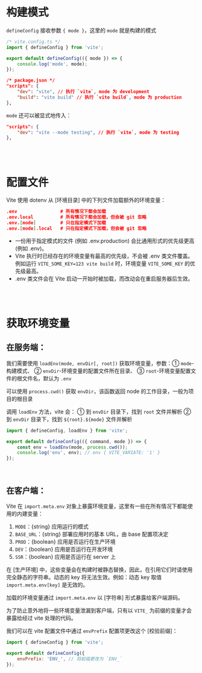# 构建模式

`defineConfig` 接收参数 `{ mode }`，这里的 `mode` 就是构建的模式

```javascript
/* vite.config.ts */
import { defineConfig } from 'vite';

export default defineConfig(({ mode }) => {
    console.log('mode', mode);
});
```

```json
/* package.json */
"scripts": {
    "dev": "vite", // 执行 `vite`, mode 为 development
    "build": "vite build" // 执行 `vite build`, mode 为 production
},
```

`mode` 还可以被显式地传入：

```json
"scripts": {
    "dev": "vite --mode testing", // 执行 `vite`, mode 为 testing
},
```

<br><br>

# 配置文件

Vite 使用 dotenv 从 [环境目录] 中的下列文件加载额外的环境变量：

```json
.env                # 所有情况下都会加载
.env.local          # 所有情况下都会加载，但会被 git 忽略
.env.[mode]         # 只在指定模式下加载
.env.[mode].local   # 只在指定模式下加载，但会被 git 忽略
```

- 一份用于指定模式的文件 (例如 .env.production) 会比通用形式的优先级更高 (例如 .env)。
- Vite 执行时已经存在的环境变量有最高的优先级，不会被 .env 类文件覆盖。
  例如运行 `VITE_SOME_KEY=123 vite build` 时，环境变量 `VITE_SOME_KEY` 的优先级最高。
- .env 类文件会在 Vite 启动一开始时被加载，而改动会在重启服务器后生效。

<br><br>

# 获取环境变量

## 在服务端：

我们需要使用 `loadEnv(mode, envDir[, root])` 获取环境变量，参数：① `mode`-构建模式、 ② `envDir`-环境变量的配置文件所在目录、 ③ `root`-环境变量配置文件的根文件名，默认为 `.env`

可以使用 `process.cwd()` 获取 `envDir`，该函数返回 node 的工作目录，一般为项目的根目录

调用 `loadEnv` 方法，vite 会：
① 到 `envDir` 目录下，找到 `root` 文件并解析
② 到 `envDir` 目录下，找到 ``${root}.${mode}`` 文件并解析

```javascript
import { defineConfig, loadEnv } from 'vite';

export default defineConfig(({ command, mode }) => {
    const env = loadEnv(mode, process.cwd());
    console.log('env', env); // env { VITE_VARIATE: '1' }
});
```

<br>

## 在客户端：

Vite 在 `import.meta.env` 对象上暴露环境变量，这里有一些在所有情况下都能使用的内建变量：

1. `MODE`：{string} 应用运行的模式
2. `BASE_URL`：{string} 部署应用时的基本 URL，由 base 配置项决定
3. `PROD`：{boolean} 应用是否运行在生产环境
4. `DEV`：{boolean} 应用是否运行在开发环境
5. `SSR`：{boolean} 应用是否运行在 server 上

在 [生产环境] 中，这些变量会在构建时被静态替换，因此，在引用它们时请使用完全静态的字符串。动态的 key 将无法生效。例如：动态 key 取值 `import.meta.env[key]` 是无效的。

加载的环境变量通过 `import.meta.env` 以 [字符串] 形式暴露给客户端源码。

为了防止意外地将一些环境变量泄漏到客户端，只有以 `VITE_` 为前缀的变量才会暴露给经过 vite 处理的代码。

我们可以在 vite 配置文件中通过 `envPrefix` 配置项更改这个 [校验前缀]：

```javascript
import { defineConfig } from 'vite';

export default defineConfig({
    envPrefix: 'ENV_', // 将前缀更改为 `ENV_`
});
```

<br>